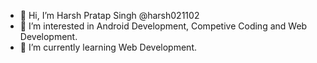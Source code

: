 - 👋 Hi, I’m Harsh Pratap Singh @harsh021102
- 👀 I’m interested in Android Development, Competive Coding and Web Development.
- 🌱 I’m currently learning Web Development.
